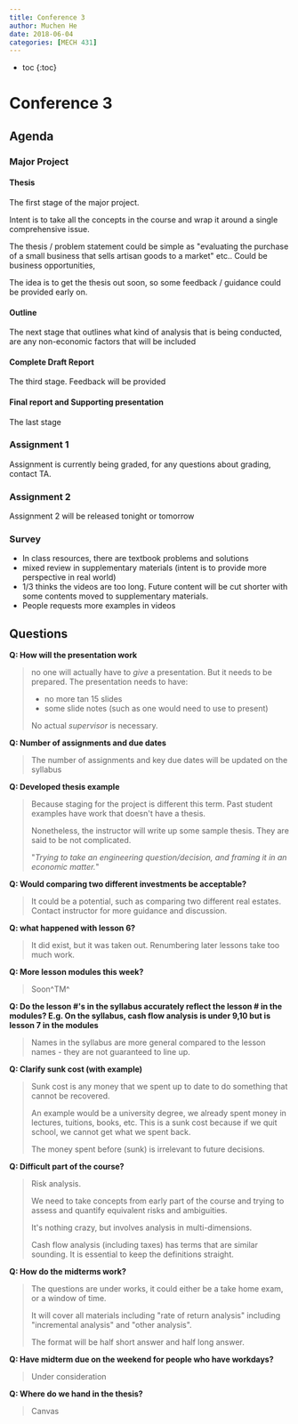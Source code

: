 ```yaml
---
title: Conference 3
author: Muchen He
date: 2018-06-04
categories: [MECH 431]
---
```




- toc
{:toc}

# Conference 3

## Agenda

### Major Project

#### Thesis

The first stage of the major project.

Intent is to take all the concepts in the course and wrap it around a single comprehensive issue.

The thesis / problem statement could be simple as "evaluating the purchase of a small business that sells artisan goods to a market" etc.. Could be business opportunities,

The idea is to get the thesis out soon, so some feedback / guidance could be provided early on.

#### Outline

The next stage that outlines what kind of analysis that is being conducted, are any non-economic factors that will be included

#### Complete Draft Report

The third stage. Feedback will be provided

#### Final report and Supporting presentation

The last stage

### Assignment 1

Assignment is currently being graded, for any questions about grading, contact TA.

### Assignment 2

Assignment 2 will be released tonight or tomorrow

### Survey

- In class resources, there are textbook problems and solutions
- mixed review in supplementary materials (intent is to provide more perspective in real world)
- 1/3 thinks the videos are too long. Future content will be cut shorter with some contents moved to supplementary materials.
- People requests more examples in videos



## Questions

**Q: How will the presentation work**

> no one will actually have to *give* a presentation. But it needs to be prepared. The presentation needs to have:
>
> - no more tan 15 slides
> - some slide notes (such as one would need to use to present)
>
> No actual *supervisor* is necessary.

**Q: Number of assignments and due dates**

> The number of assignments and key due dates will be updated on the syllabus

**Q: Developed thesis example**

> Because staging for the project is different this term. Past student examples have work that doesn't have a thesis.
>
> Nonetheless, the instructor will write up some sample thesis. They are said to be not complicated.
>
> "*Trying to take an engineering question/decision, and framing it in an economic matter.*"

**Q: Would comparing two different investments be acceptable?**

> It could be a potential, such as comparing two different real estates. Contact instructor for more guidance and discussion.

**Q: what happened with lesson 6?**

> It did exist, but it was taken out. Renumbering later lessons take too much work.

**Q: More lesson modules this week?**

> Soon^TM^

**Q: Do the lesson #'s in the syllabus accurately reflect the lesson # in the modules?  E.g. On the syllabus, cash flow analysis is under 9,10 but is lesson 7 in the modules**

> Names in the syllabus are more general compared to the lesson names - they are not guaranteed to line up.

**Q: Clarify sunk cost (with example)**

> Sunk cost is any money that we spent up to date to do something that cannot be recovered.
>
> An example would be a university degree, we already spent money in lectures, tuitions, books, etc. This is a sunk cost because if we quit school, we cannot get what we spent back.
>
> The money spent before (sunk) is irrelevant to future decisions.

**Q: Difficult part of the course?**

> Risk analysis.
>
> We need to take concepts from early part of the course and trying to assess and quantify equivalent risks and ambiguities.
>
> It's nothing crazy, but involves analysis in multi-dimensions.
>
> Cash flow analysis (including taxes) has terms that are similar sounding. It is essential to keep the definitions straight.

**Q: How do the midterms work?**

> The questions are under works, it could either be a take home exam, or a window of time.
>
> It will cover all materials including "rate of return analysis" including "incremental analysis" and "other analysis".
>
> The format will be half short answer and half long answer.

**Q: Have midterm due on the weekend for people who have workdays?**

> Under consideration

**Q: Where do we hand in the thesis?**

> Canvas
